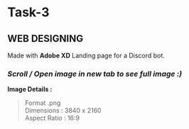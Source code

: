# Task-3
## WEB DESIGNING

Made with **Adobe XD**
Landing page for a Discord bot.

### *Scroll / Open image in new tab to see full image :)*

**Image Details :** 
> Format .png <br>
> Dimensions : 3840 x 2160 <br>
> Aspect Ratio : 16:9 <br>
